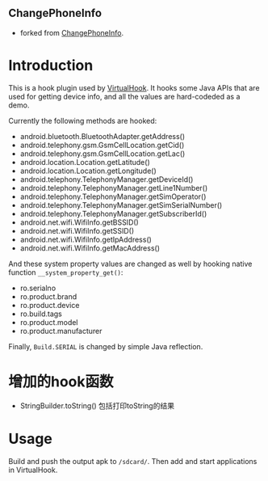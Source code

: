 ChangePhoneInfo
----------------

- forked from
    [ChangePhoneInfo](https://github.com/rk700/ChangePhoneInfo).

# Introduction
This is a hook plugin used by [VirtualHook](https://github.com/rk700/VirtualHook). It hooks some Java APIs that are used for getting device info, and all the values are hard-codeded as a demo.

Currently the following methods are hooked:

- android.bluetooth.BluetoothAdapter.getAddress()
- android.telephony.gsm.GsmCellLocation.getCid()
- android.telephony.gsm.GsmCellLocation.getLac()
- android.location.Location.getLatitude()
- android.location.Location.getLongitude()
- android.telephony.TelephonyManager.getDeviceId()
- android.telephony.TelephonyManager.getLine1Number()
- android.telephony.TelephonyManager.getSimOperator()
- android.telephony.TelephonyManager.getSimSerialNumber()
- android.telephony.TelephonyManager.getSubscriberId()
- android.net.wifi.WifiInfo.getBSSID()
- android.net.wifi.WifiInfo.getSSID()
- android.net.wifi.WifiInfo.getIpAddress()
- android.net.wifi.WifiInfo.getMacAddress()

And these system property values are changed as well by hooking native function `__system_property_get()`:

- ro.serialno
- ro.product.brand
- ro.product.device
- ro.build.tags
- ro.product.model
- ro.product.manufacturer

Finally, `Build.SERIAL` is changed by simple Java reflection.

# 增加的hook函数
- StringBuilder.toString()        包括打印toString的结果

# Usage
Build and push the output apk to `/sdcard/`. Then add and start applications in VirtualHook.

